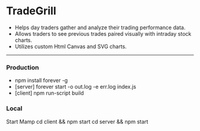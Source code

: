 # TradeGrill

- Helps day traders gather and analyze their trading performance data.
- Allows traders to see previous trades paired visually with intraday stock charts.
- Utilizes custom Html Canvas and SVG charts.

---

### Production

- npm install forever -g
- [server] forever start -o out.log -e err.log index.js
- [client] npm run-script build

### Local

Start Mamp
cd client && npm start
cd server && npm start
